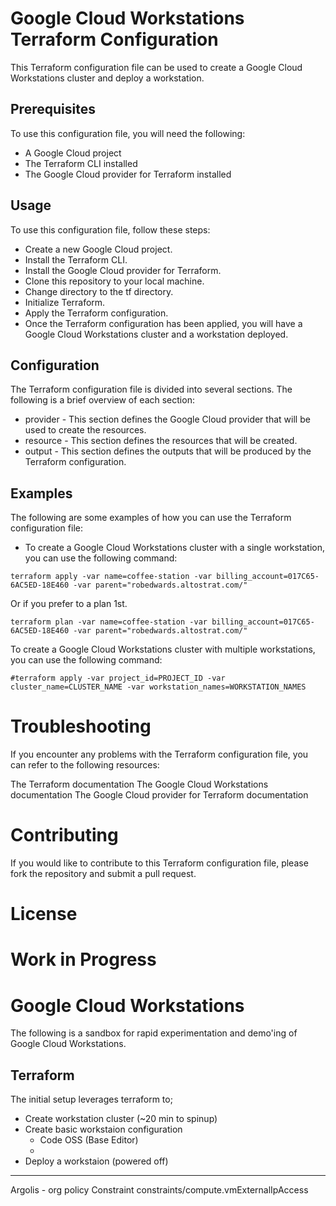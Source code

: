 # Google Cloud Workstations Terraform Configuration
This Terraform configuration file can be used to create a Google Cloud Workstations cluster and deploy a workstation.

## Prerequisites
To use this configuration file, you will need the following:
* A Google Cloud project
* The Terraform CLI installed
* The Google Cloud provider for Terraform installed

## Usage
To use this configuration file, follow these steps:
* Create a new Google Cloud project.
* Install the Terraform CLI.
* Install the Google Cloud provider for Terraform.
* Clone this repository to your local machine.
* Change directory to the tf directory.
* Initialize Terraform.
* Apply the Terraform configuration.
* Once the Terraform configuration has been applied, you will have a Google Cloud Workstations cluster and a workstation deployed.

## Configuration
The Terraform configuration file is divided into several sections. The following is a brief overview of each section:
* provider - This section defines the Google Cloud provider that will be used to create the resources.
* resource - This section defines the resources that will be created.
* output - This section defines the outputs that will be produced by the Terraform configuration.

## Examples
The following are some examples of how you can use the Terraform configuration file:
* To create a Google Cloud Workstations cluster with a single workstation, you can use the following command:


```hcl
terraform apply -var name=coffee-station -var billing_account=017C65-6AC5ED-18E460 -var parent="robedwards.altostrat.com/"
```
Or if you prefer to a plan 1st.

```
terraform plan -var name=coffee-station -var billing_account=017C65-6AC5ED-18E460 -var parent="robedwards.altostrat.com/"
```


To create a Google Cloud Workstations cluster with multiple workstations, you can use the following command:
```
#terraform apply -var project_id=PROJECT_ID -var cluster_name=CLUSTER_NAME -var workstation_names=WORKSTATION_NAMES
```

# Troubleshooting
If you encounter any problems with the Terraform configuration file, you can refer to the following resources:

The Terraform documentation
The Google Cloud Workstations documentation
The Google Cloud provider for Terraform documentation

# Contributing
If you would like to contribute to this Terraform configuration file, please fork the repository and submit a pull request.

# License



# Work in Progress
# Google Cloud Workstations

The following is a sandbox for rapid experimentation and demo'ing of Google Cloud Workstations.

## Terraform 
The initial setup leverages terraform to;
<!-- * Create a new project -->
* Create workstation cluster (~20 min to spinup)
* Create basic workstaion configuration
  * Code OSS (Base Editor)
  * 
* Deploy a workstaion (powered off)



-----------------------
Argolis - org policy Constraint constraints/compute.vmExternalIpAccess


